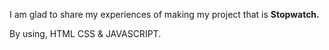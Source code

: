 I am glad to share my experiences of making 
my project that is **Stopwatch.**

By using,  HTML  CSS  &  JAVASCRIPT.
